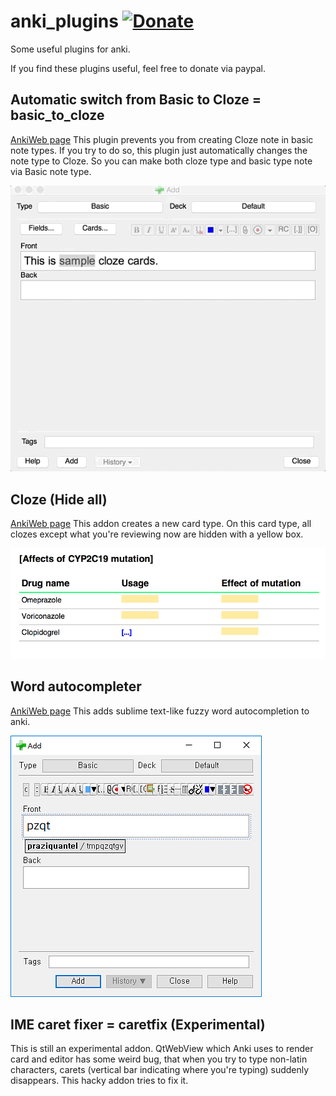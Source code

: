# anki_plugins [![Donate](https://img.shields.io/badge/Donate-PayPal-green.svg)](https://www.paypal.com/cgi-bin/webscr?cmd=_s-xclick&hosted_button_id=4YEDX8978UQUG)

Some useful plugins for anki.

If you find these plugins useful, feel free to donate via paypal.

## Automatic switch from Basic to Cloze = basic_to_cloze

[AnkiWeb page](https://ankiweb.net/shared/info/2105427255)
This plugin prevents you from creating Cloze note in basic note types. If you try to do so, this plugin just automatically changes the note type to Cloze. So you can make both cloze type and basic type note via Basic note type.

![bas2cloz example](basic_to_cloze/bas2cloz.gif)

## Cloze (Hide all)

[AnkiWeb page](https://ankiweb.net/shared/info/1709973686)
This addon creates a new card type. On this card type, all clozes except what you're reviewing now are hidden with a yellow box.

![Cloze (Hide all) example](cloze_hide_all/cloze_hide_all.png)

## Word autocompleter

[AnkiWeb page](https://ankiweb.net/shared/info/1299759105)
This adds sublime text-like fuzzy word autocompletion to anki.

![wcomplete example](word_autocompleter/autocompleter.png)

## IME caret fixer = caretfix  (Experimental)

This is still an experimental addon. QtWebView which Anki uses to render card and editor has some weird bug, that when you try to type non-latin characters, carets (vertical bar indicating where you're typing) suddenly disappears. This hacky addon tries to fix it. 

